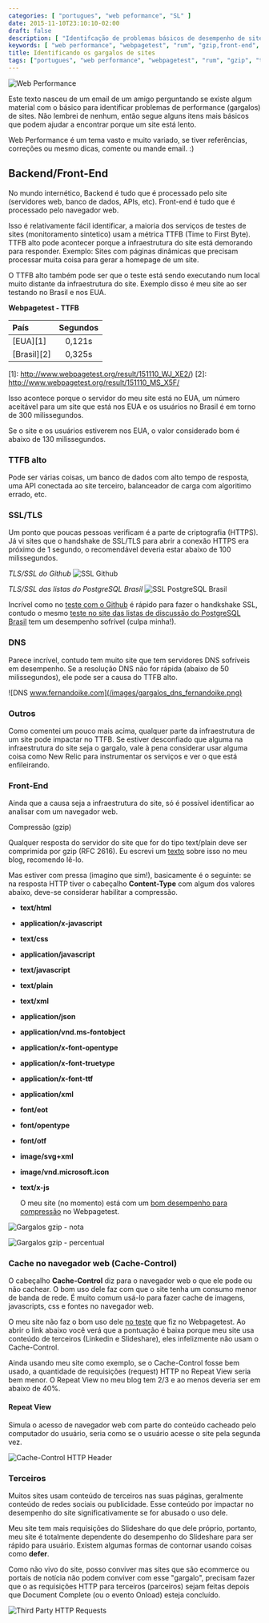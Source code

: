 ```yaml
---
categories: [ "portugues", "web peformance", "SL" ]
date: 2015-11-10T23:10:10-02:00
draft: false
description: [ "Identifcação de problemas básicos de desempenho de sites" ]
keywords: [ "web performance", "webpagetest", "rum", "gzip,front-end", "backend" ]
title: Identificando os gargalos de sites
tags: ["portugues", "web performance", "webpagetest", "rum", "gzip", "ttfb", "front-end", "backend"]
---
```

![Web Performance](/images/320px-AMC_Javelins_1970_SST_and_Sunoco_at_car_show.jpg)

Este texto nasceu de um email de um amigo perguntando se existe algum material com o básico para identificar problemas de performance (gargalos) de sites. Não lembrei de nenhum, então segue alguns itens mais básicos que podem ajudar a encontrar porque um site está lento.

Web Performance é um tema vasto e muito variado, se tiver referências, correções ou mesmo dicas, comente ou mande email. :)
## Backend/Front-End

  No mundo internético, Backend é tudo que é processado pelo site (servidores web, banco de dados, APIs, etc). Front-end é tudo que é processado pelo navegador web.

  Isso é relativamente fácil identificar, a maioria dos serviços de testes de sites (monitoramento sintetico) usam a métrica TTFB (Time to First Byte). TTFB alto pode acontecer porque a infraestrutura do site está demorando para responder. Exemplo: Sites com páginas dinâmicas que precisam processar muita coisa para gerar a homepage de um site.  

  O TTFB alto também pode ser que o teste está sendo executando num local muito distante da infraestrutura do site. Exemplo disso é meu site ao ser testando no Brasil e nos EUA.

**Webpagetest - TTFB**

|  País  | Segundos |
|:--- |:---:|
| [EUA][1]    | 0,121s |
| [Brasil][2] | 0,325s |

[1]: http://www.webpagetest.org/result/151110_WJ_XE2/)
[2]: http://www.webpagetest.org/result/151110_MS_X5F/

  Isso acontece porque o servidor do meu site está no EUA, um número aceitável para um site que está nos EUA e os usuários no Brasil é em torno de 300 milissegundos.

  Se o site e os usuários estiverem nos EUA, o valor considerado bom é abaixo de 130 milissegundos.

### TTFB alto

  Pode ser várias coisas, um banco de dados com alto tempo de resposta, uma API conectada ao site terceiro, balanceador de carga com algoritimo errado, etc.

### SSL/TLS
  Um ponto que poucas pessoas verificam é a parte de criptografia (HTTPS). Já vi sites que o handshake de SSL/TLS para abrir a conexão HTTPS era próximo de 1 segundo, o recomendável deveria estar abaixo de 100 milissegundos.

*TLS/SSL do Github*
![SSL Github](/images/gargalo_ssl_github.png)

*TLS/SSL das listas do PostgreSQL Brasil*
![SSL PostgreSQL Brasil](/images/gargalo_ssl_pgbr.png)

  Incrível como no [teste com o Github](http://www.webpagetest.org/result/151110_RA_Z9A/1/details/) é rápido para fazer o handkshake SSL, contudo o mesmo [teste no site das listas de discussão do PostgreSQL Brasil](http://www.webpagetest.org/result/151110_G0_Z1S/1/details/) tem um desempenho sofrível (culpa minha!).

### DNS
  Parece incrível, contudo tem muito site que tem servidores DNS sofríveis em desempenho. Se a resolução DNS não for rápida (abaixo de 50 milissegundos), ele pode ser a causa do TTFB alto.

![DNS www.fernandoike.com](/images/gargalos_dns_fernandoike.png)

### Outros

  Como comentei um pouco mais acima, qualquer parte da infraestrutura de um site pode impactar no TTFB. Se estiver desconfiado que alguma na infraestrutura do site seja o gargalo, vale à pena considerar usar alguma coisa como New Relic para instrumentar os serviços e ver o que está enfileirando.

### Front-End

  Ainda que a causa seja a infraestrutura do site, só é possível identificar ao analisar com um navegador web.

Compressão (gzip)

  Qualquer resposta do servidor do site que for do tipo text/plain deve ser comprimida por gzip (RFC 2616). Eu escrevi um [texto](http://www.fernandoike.com/2014/12/23/configuracao-de-compressao-gzip-para-sites-e-ranking-de-cdn/) sobre isso no meu blog, recomendo lê-lo.



  Mas estiver com pressa (imagino que sim!), basicamente é o seguinte: se na resposta HTTP tiver o cabeçalho **Content-Type** com algum dos valores abaixo, deve-se considerar habilitar a compressão.

- **text/html**
- **application/x-javascript**
- **text/css**
- **application/javascript**
- **text/javascript**
- **text/plain**
- **text/xml**
- **application/json**
- **application/vnd.ms-fontobject**
- **application/x-font-opentype**
- **application/x-font-truetype**
- **application/x-font-ttf**
- **application/xml**
- **font/eot**
- **font/opentype**
- **font/otf**
- **image/svg+xml**
- **image/vnd.microsoft.icon**
- **text/x-js**

  O meu site (no momento) está com um [bom desempenho para compressão](http://www.webpagetest.org/result/151110_MS_X5F/1/performance_optimization/#compress_text) no Webpagetest.

![Gargalos gzip - nota](/images/gargalos_gzip1.png)

![Gargalos gzip - percentual](/images/gargalos_gzip2.png)

### Cache no navegador web (Cache-Control)

  O cabeçalho **Cache-Control** diz para o navegador web o que ele pode ou não cachear. O bom uso dele faz com que o site tenha um consumo menor de banda de rede. É muito comum usá-lo para fazer cache de imagens, javascripts, css e fontes no navegador web.

  O meu site não faz o bom uso dele [no teste](http://www.webpagetest.org/result/151110_MS_X5F/1/performance_optimization/#cache_static_content) que fiz no Webpagetest. Ao abrir o link abaixo você verá que a pontuação é baixa porque meu site usa conteúdo de terceiros (Linkedin e Slideshare), eles infelizmente não usam o Cache-Control.


  Ainda usando meu site como exemplo, se o Cache-Control fosse bem usado, a quantidade de requisições (request) HTTP no Repeat View seria bem menor. O Repeat View no meu blog tem 2/3 e ao menos deveria ser em abaixo de 40%.

#### Repeat View

  Simula o acesso de navegador web com parte do conteúdo cacheado pelo computador do usuário, seria como se o usuário acesse o site pela segunda vez.

![Cache-Control HTTP Header](/images/gargalo_cache_control.png)

### Terceiros

  Muitos sites usam conteúdo de terceiros nas suas páginas, geralmente conteúdo de redes sociais ou publicidade. Esse conteúdo por impactar no desempenho do site significativamente se for abusado o uso dele.

  Meu site tem mais requisições do Slideshare do que dele próprio, portanto, meu site é totalmente dependente do desempenho do Slideshare para ser rápido para usuário. Existem algumas formas de contornar usando coisas como **defer**.

  Como não vivo do site, posso conviver mas sites que são ecommerce ou portais de notícia não  podem conviver com esse "gargalo", precisam fazer que o as requisições HTTP para terceiros (parceiros) sejam feitas depois que Document Complete (ou o evento Onload) esteja concluído.

![Third Party HTTP Requests](/images/gargalo_third_party_requests.png)
